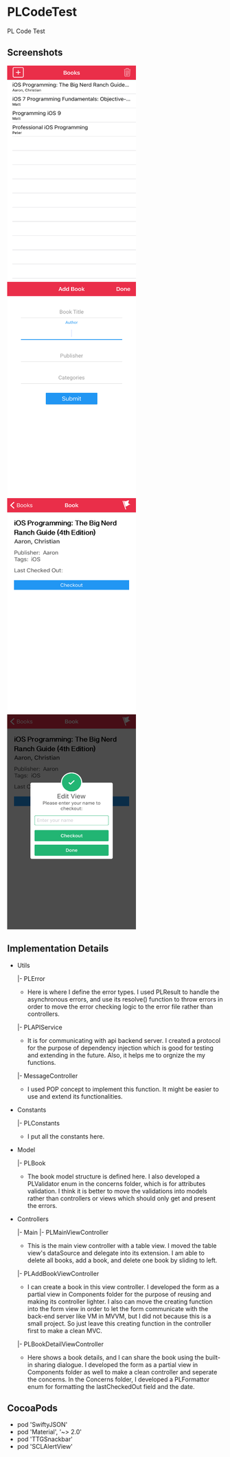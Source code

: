 # PLCodeTest
PL Code Test

## Screenshots
<img alt="MainView" src="screenshot/screen_1.png" width="300" height="500" />
<img alt="NewBookView" src="screenshot/screen_2.png" width="300" height="500" />
<img alt="BookDetailView" src="screenshot/screen_3.png" width="300" height="500" />
<img alt="Checkout" src="screenshot/screen_4.png" width="300" height="500" />

## Implementation Details
- Utils

  |- PLError
    - Here is where I define the error types. I used PLResult<T> to handle the asynchronous errors, and use its resolve() function to throw errors in order to move the error checking logic to the error file rather than controllers.
    
  |- PLAPIService
    - It is for communicating with api backend server. I created a protocol for the purpose of dependency injection which is good for testing and extending in the future. Also, it helps me to orgnize the my functions.
  
  |- MessageController
    - I used POP concept to implement this function. It might be easier to use and extend its functionalities.
    
- Constants

  |- PLConstants  
    - I put all the constants here.
  
- Model

  |- PLBook   
    - The book model structure is defined here. I also developed a PLValidator enum in the concerns folder, which is for attributes validation. I think it is better to move the validations into models rather than controllers or views which should only get and present the errors.
  
- Controllers

  |- Main
    |- PLMainViewController 
    - This is the main view controller with a table view. I moved the table view's dataSource and delegate into its extension. I am able to delete all books, add a book, and delete one book by sliding to left.
    
  |- PLAddBookViewController
    - I can create a book in this view controller. I developed the form as a partial view in Components folder for the purpose of reusing and making its controller lighter. I also can move the creating function into the form view in order to let the form communicate with the back-end server like VM in MVVM, but I did not because this is a small project. So just leave this creating function in the controller first to make a clean MVC.
    
  |- PLBookDetailViewController
    - Here shows a book details, and I can share the book using the built-in sharing dialogue. I developed the form as a partial view in Components folder as well to make a clean controller and seperate the concerns. In the Concerns folder, I developed a PLFormattor enum for formatting the lastCheckedOut field and the date.
 
    
    
## CocoaPods
  - pod 'SwiftyJSON'
  - pod 'Material', '~> 2.0'
  - pod 'TTGSnackbar'
  - pod 'SCLAlertView'
